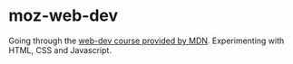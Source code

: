 # moz-web-dev
Going through the <a href="https://developer.mozilla.org/en-US/docs/Learn">web-dev course provided by MDN</a>. Experimenting with HTML, CSS and Javascript.

